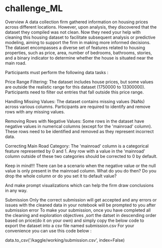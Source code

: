 # challenge_ML
Overview
A data collection firm gathered information on housing prices across different locations. However, upon analysis, they discovered that the dataset they compiled was not clean. Now they need your help with cleaning this housing dataset to facilitate subsequent analysis or predictive modeling, aiming to support the firm in making more informed decisions. The dataset encompasses a diverse set of features related to housing properties, such as price, area, number of bedrooms, bathrooms, stories, and a binary indicator to determine whether the house is situated near the main road.


Participants must perform the following data tasks :

Price Range Filtering: The dataset includes house prices, but some values are outside the realistic range for this dataset (1750000 to 13300000). Participants need to filter out entries that fall outside this price range.

Handling Missing Values: The dataset contains missing values (NaNs) across various columns. Participants are required to identify and remove rows with any missing values.

Removing Rows with Negative Values: Some rows in the dataset have negative values in numerical columns (except for the 'mainroad' column). These rows need to be identified and removed as they represent incorrect data.

Correcting Main Road Category: The 'mainroad' column is a categorical feature represented by 0 and 1. Any row with a value in the 'mainroad' column outside of these two categories should be corrected to 0 by default.

Keep in mind!!! There can be a scenario when the negative value or the null value is only present in the mainroad column. What do you do then? Do you drop the whole column or do you set it to default value?

And make prompt visualizations which can help the firm draw conclusions in any way.

Submission
Only the correct submission will get accepted and any errors or issues with the cleaned data in your notebook will be prompted to you after submission error
To make your submission, once you have completed all the cleaning and exploration objectives ,sort the datset in descending order based on price(do it on your own) and simply copy the below code to export the dataset into a csv file named submission.csv
For your convenience you can use this code below :

data.to_csv('/kaggle/working/submission.csv', index=False)
